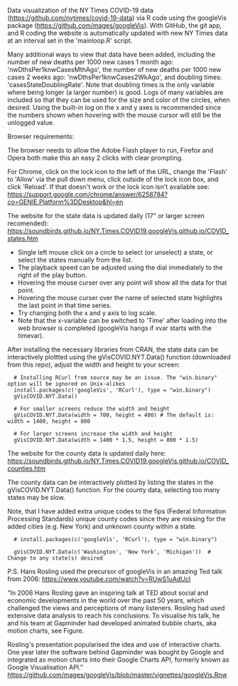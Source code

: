 
Data visualization of the NY Times COVID-19 data (https://github.com/nytimes/covid-19-data) via R code using the googleVis package (https://github.com/mages/googleVis). With GitHub, the git app, and R coding the website is automatically updated with new NY Times data at an interval set in the 'mainloop.R' script.

Many additional ways to view that data have been added, including the number of new deaths per 1000 new cases 1 month ago: 'nwDthsPer1knwCasesMthAgo', the number of new deaths per 1000 new cases 2 weeks ago: 'nwDthsPer1knwCases2WkAgo', and doubling times: 'casesStateDoublingRate'.  Note that doubling times is the only variable where being longer (a larger number) is good.  Logs of many variables are included so that they can be used for the size and color of the circles, when desired. Using the built-in log on the x and y axes is recommended since the numbers shown when hovering with the mouse cursor will still be the unlogged value.

Browser requirements:

The browser needs to allow the Adobe Flash player to run, Firefox and Opera both make this an easy 2 clicks with clear prompting.
    
For Chrome, click on the lock icon to the left of the URL, change the 'Flash' to 'Allow' via the pull down menu, click outside of the lock icon box, and click 'Reload'.  If that doesn't work or the lock icon isn't available see: https://support.google.com/chrome/answer/6258784?co=GENIE.Platform%3DDesktop&hl=en
    
   
The website for the state data is updated daily (17" or larger screen recomended): https://soundbirds.github.io/NY.Times.COVID19.googleVis.github.io/COVID_states.htm
 
- Single left mouse click on a circle to select (or unselect) a state, or select the states manually from the list. 
- The playback speed can be adjusted using the dial immediately to the right of the play button. 
- Hovering the mouse curser over any point will show all the data for that point.
- Hovering the mouse curser over the name of selected state highlights the last point in that time series.
- Try changing both the x and y axis to log scale.
- Note that the x-variable can be switched to 'Time' after loading into the web browser is completed (googleVis hangs if xvar starts with the timevar).

After installing the necessary libraries from CRAN, the state data can be interactively plottted using the gVisCOVID.NYT.Data() function (downloaded from this repo), adjust the width and height to your screen:

      # Installing RCurl from source may be an issue. The "win.binary" option will be ignored on Unix-alikes
      install.packages(c('googleVis', 'RCurl'), type = "win.binary")  
      gVisCOVID.NYT.Data()  
      
      # For smaller screens reduce the width and height
      gVisCOVID.NYT.Data(width = 700, height = 400) # The default is: width = 1400, height = 800
      
      # For larger screens increase the width and height
      gVisCOVID.NYT.Data(width = 1400 * 1.5, height = 800 * 1.5) 
     

The website for the county data is updated daily here: https://soundbirds.github.io/NY.Times.COVID19.googleVis.github.io/COVID_counties.htm

The county data can be interactively plotted by listing the states in the gVisCOVID.NYT.Data() function. For the county data, selecting too many states may be slow. 

Note, that I have added extra unique codes to the fips (Federal Information Processing Standards) unique county codes since they are missing for the added cities (e.g. New York) and unknown county within a state.



      # install.packages(c('googleVis', 'RCurl'), type = "win.binary")    
      
      gVisCOVID.NYT.Data(c('Washington', 'New York', 'Michigan'))  # Change to any state(s) desired
      
      
      
    
P.S. Hans Rosling used the precursor of googleVis in an amazing Ted talk from 2006:
    https://www.youtube.com/watch?v=RUwS1uAdUcI
    

"In 2006 Hans Rosling gave an inspiring talk at
TED about social and economic developments
in the world over the past 50 years, which challenged the views and
perceptions of many listeners. Rosling had used extensive data analysis
to reach his conclusions.  To visualise his talk, he and his team at
Gapminder had developed animated bubble charts, aka
motion charts, see Figure. 

Rosling's presentation popularised the idea and use of interactive
charts. One year later the software behind
Gapminder was bought by Google and integrated as motion charts into
their Google Charts API, formerly known as Google
Visualisation API."
    https://github.com/mages/googleVis/blob/master/vignettes/googleVis.Rnw
    
    
    
     
     


